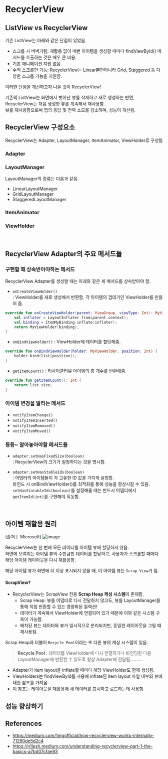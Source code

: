 
# RecyclerView

## ListView vs RecyclerView

기존 ListView는 아래와 같은 단점이 있었음.
- 스크롤 시 버벅거림: 재활용 없이 매번 아이템을 생성할 때마다 findViewById() 메서드를 호출하는 것은 매우 큰 비용.
- 기본 애니메이션 지원 없음
- 수직 스크롤만 가능: RecyclerView는 Linear뿐만아니라 Grid, Staggered 등 다양한 스크롤 기능을 지원함.

이러한 단점을 개선하고자 나온 것이 RecyclerView!

기존의 ListView는 화면에서 벗어난 뷰를 삭제하고 새로 생성하는 반면, RecyclerView는 처음 생성한 뷰를 계속해서 재사용함.  
뷰를 재사용함으로써 앱의 응답 및 전력 소모를 감소하며, 성능이 개선됨.


## RecyclerView 구성요소
RecyclerView는 Adapter, LayoutManager, ItemAnimator, ViewHolder로 구성됨
### Adapter


### LayoutManager



LayoutManager의 종류는 다음과 같음.

- LinearLayoutManager
- GridLayoutManager
- StaggeredLayoutManager

### ItemAnimator

### ViewHolder


</br>

## RecyclerView Adapter의 주요 메서드들

### 구현할 때 상속받아야하는 메서드

RecyclerView Adapter를 생성할 때는 아래와 같은 세 메서드를 상속받아야 함.

- `onCreateViewHolder()`  
: ViewHolder를 새로 생성해서 반환함. 각 아이템의 껍데기인 ViewHolder를 만들어 줌.

```kotlin
override fun onCreateViewHolder(parent: ViewGroup, viewType: Int): MyViewHolder {
    val inflater = LayoutInflater.from(parent.context);
    val binding = ItemMyBinding.inflate(inflater);
    return MyViewHolder(binding);
}
```

- `onBindViewHolder()` : ViewHolder에 데이터를 할당해줌.
```kotlin
override fun onBindViewHolder(holder: MyViewHolder, position: Int) {
    holder.bind(list[position]);
}
```

- `getItemCount()` : 리사이클러뷰 아이템의 총 개수를 반환해줌.
```kotlin
override fun getItemCount(): Int {
    return list.size;
}
```


### 아이템 변경을 알리는 메서드

- `notifyItemChange()`
- `notifyItemInserted()`
- `notifyItemRemoved()`
- `notifyItemMoved()`


### 등등~ 알아놓아야할 메서드들
- `adapter.setHasFixedSize(boolean)`   
: RecyclerView의 크기가 일정하다는 것을 명시함.  
<!-- 아이템 항목을 새로 추가할 때마다 RecyclerView의 크기가 변경되는데, 그때마다 크기 측정 및 그리기가 반복되기 때문에 --> 

- `adapter.setHasStableIds(boolean)`  
: 어댑터의 아이템들이 각 고유한 ID 값을 가지게 설정함.  
바인드 시 onBindViewHolder()를 최적화를 통해 성능을 향상시킬 수 있음.  
`setHasStatableIds(boolean)`를 설정해줄 때는 반드시 어댑터에서 `getItemId(int)`를 구현해야 작동함.  


</br>

## 아이템 재활용 원리
(출처ㅣ Microsoft)
![image](https://miro.medium.com/max/1400/0*9boKedNTnDTpNEsd.webp)

RecyclerView는 한 번에 모든 데이터를 아이템 뷰에 할당하지 않음.  
화면에 보여지는 아이템 뷰의 수만큼만 데이터를 할당하고, 사용자가 스크롤할 때마다 해당 아이템 레이아웃을 다시 재활용함.

해당 아이템 뷰가 화면에 더 이상 표시되지 않을 때, 이 아이템 뷰는 `Scrap View`가 됨.

#### ScrapView?
- RecyclerView는 ScrapView 전용 **Scrap Heap 캐싱 시스템**이 존재함.
  - Scrap Heap: 뷰를 어댑터로 다시 전달하지 않고도, 뷰를 LayoutManager를 통해 직접 반환할 수 있는 경량화된 컬렉션!
  - 데이터가 계속해서 ViewHolder에 연결되어 있기 때문에 이와 같은 시스템 구축이 가능함.
  - 배치된 뷰는 데이터와 뷰가 일시적으로 분리되지만, 동일한 레이아웃을 그릴 때 재사용됨.

Scrap Heap과 더불어 `Recycle Pool`이라는 또 다른 뷰의 캐싱 시스템이 있음.

> **Recycle Pool** : 데이터를 ViewHolder에 다시 연결하거나 바인딩한 다음 LayoutManager에 반환할 수 있도록 항상 Adapter에 전달됨..........



- Adapter가 item layout을 inflate할 때마다 해당 ViewHolder도 함께 생성됨.
- ViewHolders는 findViewById를 사용해 inflate된 item layout 파일 내부의 뷰에 대한 참조를 가져옴.
- 이 참조는 레이아웃을 재활용해 새 데이터를 표시하고 로드하는데 사용함.

## 성능 향상하기



## References
- https://medium.com/1mgofficial/how-recyclerview-works-internally-71290de5d2c4
- https://n1lesh.medium.com/understanding-recyclerview-part-1-the-basics-a7bd07cfae93